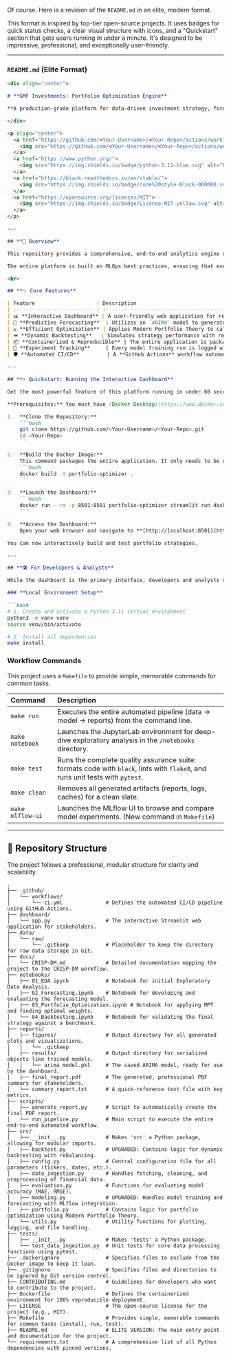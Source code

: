 Of course. Here is a revision of the `README.md` in an elite, modern format.

This format is inspired by top-tier open-source projects. It uses badges for quick status checks, a clear visual structure with icons, and a "Quickstart" section that gets users running in under a minute. It's designed to be impressive, professional, and exceptionally user-friendly.

---

### **`README.md` (Elite Format)**

```markdown
<div align="center">

# **GMF Investments: Portfolio Optimization Engine**

**A production-grade platform for data-driven investment strategy, forecasting, and risk analysis.**

</div>

<p align="center">
  <a href="https://github.com/<Your-Username>/<Your-Repo>/actions/workflows/ci.yml">
    <img src="https://github.com/<Your-Username>/<Your-Repo>/actions/workflows/ci.yml/badge.svg" alt="CI Pipeline Status">
  </a>
  <a href="https://www.python.org/">
    <img src="https://img.shields.io/badge/python-3.11-blue.svg" alt="Python Version">
  </a>
  <a href="https://black.readthedocs.io/en/stable/">
    <img src="https://img.shields.io/badge/code%20style-black-000000.svg" alt="Code Style: Black">
  </a>
  <a href="https://opensource.org/licenses/MIT">
    <img src="https://img.shields.io/badge/License-MIT-yellow.svg" alt="License: MIT">
  </a>
</p>

---

## **🚀 Overview**

This repository provides a comprehensive, end-to-end analytics engine designed to enhance portfolio management at GMF Investments. It moves beyond traditional analysis by integrating **time series forecasting** with **Modern Portfolio Theory (MPT)** to deliver forward-looking, optimized investment strategies.

The entire platform is built on MLOps best practices, ensuring that every analysis is **robust, reproducible, and ready for production deployment.**

<br>

## **✨ Core Features**

| Feature                    | Description                                                                                                                                                             | Technology Stack                                                                |
| :------------------------- | :---------------------------------------------------------------------------------------------------------------------------------------------------------------------- | :------------------------------------------------------------------------------ |
| 📊 **Interactive Dashboard** | A user-friendly web application for real-time scenario analysis, portfolio optimization, and backtesting without writing a single line of code.                               | `Streamlit`, `Plotly`                                                           |
| 🔮 **Predictive Forecasting**  | Utilizes an `ARIMA` model to generate statistically-grounded forecasts of asset performance, providing a forward-looking edge over historical-only analysis.             | `pmdarima`, `statsmodels`                                                       |
| ⚖️ **Efficient Optimization** | Applies Modern Portfolio Theory to calculate the optimal asset allocation for maximizing risk-adjusted returns (Sharpe Ratio) based on the forecast.                  | `PyPortfolioOpt`                                                                |
| ⏪ **Dynamic Backtesting**   | Simulates strategy performance with realistic, periodic rebalancing to validate the effectiveness of the model-driven portfolio against industry benchmarks.               | `pandas`, `numpy`                                                               |
| 📦 **Containerized & Reproducible** | The entire application is packaged in a **Docker** container, guaranteeing a consistent and error-free environment on any machine, from an analyst's laptop to the cloud. | `Docker`                                                                        |
| 🔬 **Experiment Tracking**     | Every model training run is logged with **MLflow**, creating a full audit trail of parameters, performance metrics, and model artifacts for governance and comparison.   | `MLflow`                                                                        |
| 🛡️ **Automated CI/CD**         | A **GitHub Actions** workflow automatically tests, lints, and validates all code changes, ensuring the platform remains stable, reliable, and high-quality.               | `GitHub Actions`, `pytest`, `flake8`                                             |

---

## **⚡ Quickstart: Running the Interactive Dashboard**

Get the most powerful feature of this platform running in under 60 seconds.

**Prerequisites:** You must have [Docker Desktop](https://www.docker.com/products/docker-desktop/) installed and running.

1.  **Clone the Repository:**
    ```bash
    git clone https://github.com/<Your-Username>/<Your-Repo>.git
    cd <Your-Repo>
    ```

2.  **Build the Docker Image:**
    This command packages the entire application. It only needs to be run once.
    ```bash
    docker build -t portfolio-optimizer .
    ```

3.  **Launch the Dashboard:**
    ```bash
    docker run --rm -p 8501:8501 portfolio-optimizer streamlit run dashboard/app.py
    ```

4.  **Access the Dashboard:**
    Open your web browser and navigate to **[http://localhost:8501](http://localhost:8501)**.

You can now interactively build and test portfolio strategies.

---

## **🛠️ For Developers & Analysts**

While the dashboard is the primary interface, developers and analysts can leverage the full suite of tools for deeper research and automated analysis.

### **Local Environment Setup**

```bash
# 1. Create and activate a Python 3.11 virtual environment
python3 -m venv venv
source venv/bin/activate

# 2. Install all dependencies
make install
```

### **Workflow Commands**

This project uses a `Makefile` to provide simple, memorable commands for common tasks.

| Command             | Description                                                                                             |
| :------------------ | :------------------------------------------------------------------------------------------------------ |
| `make run`          | Executes the entire automated pipeline (data -> model -> reports) from the command line.                |
| `make notebook`     | Launches the JupyterLab environment for deep-dive exploratory analysis in the `/notebooks` directory.     |
| `make test`         | Runs the complete quality assurance suite: formats code with `black`, lints with `flake8`, and runs unit tests with `pytest`. |
| `make clean`        | Removes all generated artifacts (reports, logs, caches) for a clean slate.                              |
| `make mlflow-ui`    | Launches the MLflow UI to browse and compare model experiments. (New command in `Makefile`)            |

---

## **📂 Repository Structure**

The project follows a professional, modular structure for clarity and scalability.

```
.
├── .github/
│   └── workflows/
│       └── ci.yml              # Defines the automated CI/CD pipeline using GitHub Actions.
├── dashboard/
│   └── app.py                  # The interactive Streamlit web application for stakeholders.
├── data/
│   └── raw/
│       └── .gitkeep            # Placeholder to keep the directory for raw data storage in Git.
├── docs/
│   └── CRISP-DM.md             # Detailed documentation mapping the project to the CRISP-DM workflow.
├── notebooks/
│   ├── 01_EDA.ipynb            # Notebook for initial Exploratory Data Analysis.
│   ├── 02_Forecasting.ipynb    # Notebook for developing and evaluating the forecasting model.
│   ├── 03_Portfolio_Optimization.ipynb # Notebook for applying MPT and finding optimal weights.
│   └── 04_Backtesting.ipynb    # Notebook for validating the final strategy against a benchmark.
├── reports/
│   ├── figures/                # Output directory for all generated plots and visualizations.
│   │   └── .gitkeep
│   ├── results/                # Output directory for serialized objects like trained models.
│   │   └── arima_model.pkl     # The saved ARIMA model, ready for use by the dashboard.
│   ├── final_report.pdf        # The generated, professional PDF summary for stakeholders.
│   └── summary_report.txt      # A quick-reference text file with key metrics.
├── scripts/
│   ├── generate_report.py      # Script to automatically create the final PDF report.
│   └── run_pipeline.py         # Main script to execute the entire end-to-end automated workflow.
├── src/
│   ├── __init__.py             # Makes 'src' a Python package, allowing for modular imports.
│   ├── backtest.py             # UPGRADED: Contains logic for dynamic backtesting with rebalancing.
│   ├── config.py               # Central configuration file for all parameters (tickers, dates, etc.).
│   ├── data_ingestion.py       # Handles fetching, cleaning, and preprocessing of financial data.
│   ├── evaluation.py           # Functions for evaluating model accuracy (MAE, RMSE).
│   ├── modeling.py             # UPGRADED: Handles model training and forecasting with MLflow integration.
│   ├── portfolio.py            # Contains logic for portfolio optimization using Modern Portfolio Theory.
│   └── utils.py                # Utility functions for plotting, logging, and file handling.
├── tests/
│   ├── __init__.py             # Makes 'tests' a Python package.
│   └── test_data_ingestion.py  # Unit tests for core data processing functions using pytest.
├── .dockerignore               # Specifies files to exclude from the Docker image to keep it lean.
├── .gitignore                  # Specifies files and directories to be ignored by Git version control.
├── CONTRIBUTING.md             # Guidelines for developers who want to contribute to the project.
├── Dockerfile                  # Defines the containerized environment for 100% reproducible deployment.
├── LICENSE                     # The open-source license for the project (e.g., MIT).
├── Makefile                    # Provides simple, memorable commands for common tasks (install, run, test).
├── README.md                   # ELITE VERSION: The main entry point and documentation for the project.
└── requirements.txt            # A comprehensive list of all Python dependencies with pinned versions.
```